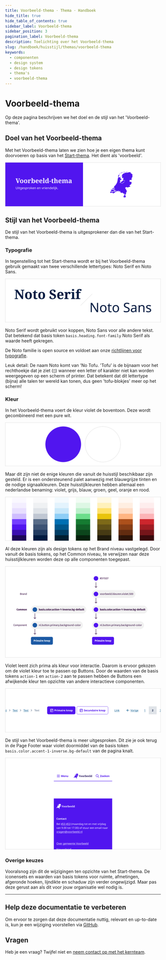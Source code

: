 ```yaml
---
title: Voorbeeld-thema · Thema · Handboek
hide_title: true
hide_table_of_contents: true
sidebar_label: Voorbeeld-thema
sidebar_position: 3
pagination_label: Voorbeeld-thema
description: Toelichting over het Voorbeeld-thema
slug: /handboek/huisstijl/themas/voorbeeld-thema
keywords:
  - componenten
  - design system
  - design tokens
  - thema's
  - voorbeeld-thema
---
```


# Voorbeeld-thema

Op deze pagina beschrijven we het doel en de stijl van het 'Voorbeeld-thema'.

## Doel van het Voorbeeld-thema

Met het Voorbeeld-thema laten we zien hoe je een eigen thema kunt doorvoeren op basis van het [Start-thema](/handboek/huisstijl/themas/start-thema). Het dient als 'voorbeeld'.

![Stijl van het Voorbeeld-thema uitgebeeld door middel van een violet vlak waarop met witte letters staat geschreven: Voorbeeld thema. Uitgesproken en vriendelijk. Rechts staat in dezelfde violet kleur Nederland afgebeeld als illustratie.](https://raw.githubusercontent.com/nl-design-system/documentatie/assets/img_voorbeeld-thema_stijl.png)

## Stijl van het Voorbeeld-thema

De stijl van het Voorbeeld-thema is uitgesprokener dan die van het Start-thema.

### Typografie

In tegenstelling tot het Start-thema wordt er bij het Voorbeeld-thema gebruik gemaakt van twee verschillende lettertypes: Noto Serif en Noto Sans.

![De teksten Noto Serif en Noto Sans worden afgebeeld met het overeenkomende lettertype.](https://raw.githubusercontent.com/nl-design-system/documentatie/assets/img_voorbeeld-thema_typografie.png)

Noto Serif wordt gebruikt voor koppen, Noto Sans voor alle andere tekst. Dat betekend dat basis token `basis.heading.font-family` Noto Serif als waarde heeft gekregen.

De Noto familie is open source en voldoet aan onze [richtlijnen voor typografie](/richtlijnen/stijl/typografie/). 

Leuk detail: De naam Noto komt van 'No Tofu. 'Tofu' is de bijnaam voor het rechthoekje dat je ziet (▯) wanneer een letter of karakter niet kan worden weergegeven op een scherm of printer. Dat betekent dat dit lettertype (bijna) alle talen ter wereld kan tonen, dus geen 'tofu-blokjes' meer op het scherm!

### Kleur

In het Voorbeeld-thema voert de kleur violet de boventoon. Deze wordt gecombineerd met een pure wit.

![Twee cirkels. De linker is violet de rechter is wit met een grijze rand.](https://raw.githubusercontent.com/nl-design-system/documentatie/assets/img_voorbeeld-thema_kleur.png)

Maar dit zijn niet de enige kleuren die vanuit de huisstijl beschikbaar zijn gesteld. Er is een ondersteunend palet aanwezig met blauwgrijze tinten en de nodige signaalkleuren. Deze huisstijlkleuren hebben allemaal een nederlandse benaming: violet, grijs, blauw, groen, geel, oranje en rood.

![Zeven verticale kleurenschema's voor de kleuren violet, grijs, blauw, groen, geel, oranje en rood. De kleurenschema's starten met de meest lichte tint bovenaan en worden naar beneden toe steeds donkerder.](https://raw.githubusercontent.com/nl-design-system/documentatie/assets/img_voorbeeld-thema_kleur-trap.png)

Al deze kleuren zijn als design tokens op het Brand niveau vastgelegd. Door vanuit de basis tokens, op het Common niveau, te verwijzen naar deze huisstijlkleuren worden deze op alle componenten toegepast.

![De afbeelding toont een blauwe en violet primaire knop. Daarboven staan de verwijzingen vanuit de verschillende token niveau's.](https://raw.githubusercontent.com/nl-design-system/documentatie/assets/img_voorbeeld-thema_basis-tokens.png)

Violet leent zich prima als kleur voor interactie. Daarom is ervoor gekozen om de violet kleur toe te passen op Buttons. Door de waarden van de basis tokens `action-1` en `action-2` aan te passen hebben de Buttons een afwijkende kleur ten opzichte van andere interactieve componenten. 

![De afbeelding toont de componenten Button, Link, Breadcrumb Navigation en Page Number Navigation. De knoppen zijn groen. Alle andere interactieve componenten zijn blauw.](https://raw.githubusercontent.com/nl-design-system/documentatie/assets/img_voorbeeld-thema_basis-tokens_kleur-action-voorbeeld.png)

De stijl van het Voorbeeld-thema is meer uitgesproken. Dit zie je ook terug in de Page Footer waar violet doormiddel van de basis token `basis.color.accent-1-inverse.bg-default` van de pagina knalt.

![De afbeelding toont de componenten Button en Page Footer zijn 2 keer afgebeeld. Links hebben ze subtiele kleuren, rechts hebben ze een stevige kleurstelling.](https://raw.githubusercontent.com/nl-design-system/documentatie/assets/img_voorbeeld-thema_basis-tokens_kleur-accent-inverse.png)

### Overige keuzes

Vooralsnog zijn dit de wijzigingen ten opzichte van het Start-thema. De iconensets en waarden van basis tokens voor ruimte, afmetingen, afgeronde hoeken, lijndikte en schaduw zijn verder ongewijzigd. Maar pas deze gerust aan als dit voor jouw organisatie wel nodig is.

---

## Help deze documentatie te verbeteren

Om ervoor te zorgen dat deze documentatie nuttig, relevant en up-to-date is, kun je een wijziging voorstellen via [GitHub](https://github.com/nl-design-system/documentatie).

## Vragen

Heb je een vraag? Twijfel niet en [neem contact op met het kernteam](/project/kernteam).
